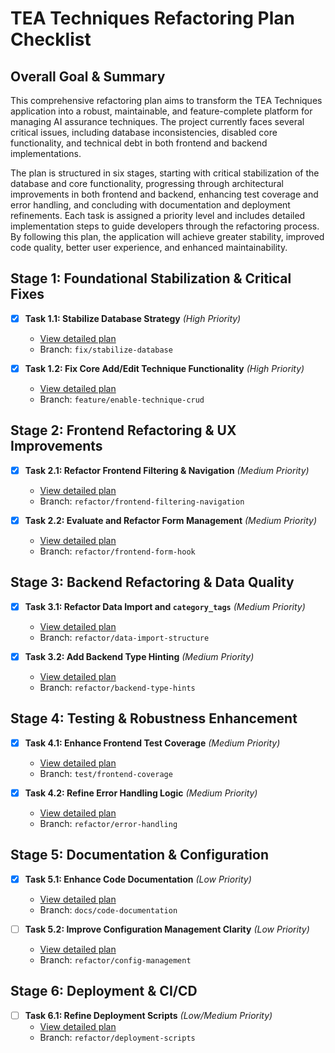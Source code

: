 # TEA Techniques Refactoring Plan Checklist

## Overall Goal & Summary

This comprehensive refactoring plan aims to transform the TEA Techniques application into a robust, maintainable, and feature-complete platform for managing AI assurance techniques. The project currently faces several critical issues, including database inconsistencies, disabled core functionality, and technical debt in both frontend and backend implementations.

The plan is structured in six stages, starting with critical stabilization of the database and core functionality, progressing through architectural improvements in both frontend and backend, enhancing test coverage and error handling, and concluding with documentation and deployment refinements. Each task is assigned a priority level and includes detailed implementation steps to guide developers through the refactoring process. By following this plan, the application will achieve greater stability, improved code quality, better user experience, and enhanced maintainability.

## Stage 1: Foundational Stabilization & Critical Fixes

- [x] **Task 1.1: Stabilize Database Strategy** *(High Priority)*
  - [View detailed plan](tasks/task_1_1_stabilize_database.md)
  - Branch: `fix/stabilize-database`

- [x] **Task 1.2: Fix Core Add/Edit Technique Functionality** *(High Priority)*
  - [View detailed plan](tasks/task_1_2_fix_core_functionality.md)
  - Branch: `feature/enable-technique-crud`

## Stage 2: Frontend Refactoring & UX Improvements

- [x] **Task 2.1: Refactor Frontend Filtering & Navigation** *(Medium Priority)*
  - [View detailed plan](tasks/task_2_1_refactor_frontend_filtering.md)
  - Branch: `refactor/frontend-filtering-navigation`

- [x] **Task 2.2: Evaluate and Refactor Form Management** *(Medium Priority)*
  - [View detailed plan](tasks/task_2_2_evaluate_form_management.md)
  - Branch: `refactor/frontend-form-hook`

## Stage 3: Backend Refactoring & Data Quality

- [x] **Task 3.1: Refactor Data Import and `category_tags`** *(Medium Priority)*
  - [View detailed plan](tasks/task_3_1_refactor_data_import.md)
  - Branch: `refactor/data-import-structure`

- [x] **Task 3.2: Add Backend Type Hinting** *(Medium Priority)*
  - [View detailed plan](tasks/task_3_2_add_backend_type_hints.md)
  - Branch: `refactor/backend-type-hints`

## Stage 4: Testing & Robustness Enhancement

- [x] **Task 4.1: Enhance Frontend Test Coverage** *(Medium Priority)*
  - [View detailed plan](tasks/task_4_1_enhance_frontend_test_coverage.md)
  - Branch: `test/frontend-coverage`

- [x] **Task 4.2: Refine Error Handling Logic** *(Medium Priority)*
  - [View detailed plan](tasks/task_4_2_refine_error_handling.md)
  - Branch: `refactor/error-handling`

## Stage 5: Documentation & Configuration

- [x] **Task 5.1: Enhance Code Documentation** *(Low Priority)*
  - [View detailed plan](tasks/task_5_1_enhance_code_documentation.md)
  - Branch: `docs/code-documentation`

- [ ] **Task 5.2: Improve Configuration Management Clarity** *(Low Priority)*
  - [View detailed plan](tasks/task_5_2_improve_configuration_management.md)
  - Branch: `refactor/config-management`

## Stage 6: Deployment & CI/CD

- [ ] **Task 6.1: Refine Deployment Scripts** *(Low/Medium Priority)*
  - [View detailed plan](tasks/task_6_1_refine_deployment_scripts.md)
  - Branch: `refactor/deployment-scripts`